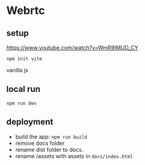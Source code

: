 # Webrtc

## setup
https://www.youtube.com/watch?v=WmR9IMUD_CY

`npm init vite`

vanilla js

## local run

`npm run dev`

## deployment

- build the app: `npm run build`
- remove docs folder
- rename dist folder to docs.
- rename /assets with assets in `docs/index.html`